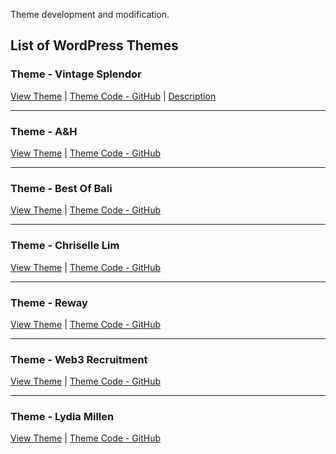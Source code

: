 Theme development and modification.

## List of WordPress Themes

### Theme - Vintage Splendor
[View Theme](https://vintage-splendor.webcomplete.io/) | [Theme Code - GitHub](https://github.com/DmitriyChiroky/wp-themes/tree/main/vintage-splendor)
| [Description](https://github.com/DmitriyChiroky/wp-themes/tree/main/vintage-splendor/README.md)

---

### Theme - A&H  
[View Theme](https://ah.webcomplete.io/) | [Theme Code - GitHub](https://github.com/DmitriyChiroky/wp-themes/tree/main/ah_theme)

---

### Theme - Best Of Bali
[View Theme](https://bestofbali.webcomplete.io/) | [Theme Code - GitHub](https://github.com/DmitriyChiroky/wp-themes/tree/main/bestofbali_theme)

---

### Theme - Chriselle Lim
[View Theme](https://chrisellelim.webcomplete.io/) | [Theme Code - GitHub](https://github.com/DmitriyChiroky/wp-themes/tree/main/chrisellelim_theme)

---

### Theme - Reway
[View Theme](https://reway.webcomplete.io/) | [Theme Code - GitHub](https://github.com/DmitriyChiroky/wp-themes/tree/main/reway)

---

### Theme - Web3 Recruitment
[View Theme](https://web3recruitment.webcomplete.io/) | [Theme Code - GitHub](https://github.com/DmitriyChiroky/wp-themes/tree/main/web3recruitment)

---

### Theme - Lydia Millen
[View Theme](https://lydia-millen.webcomplete.io/) | [Theme Code - GitHub](https://github.com/DmitriyChiroky/wp-themes/tree/main/lydia-millen)


